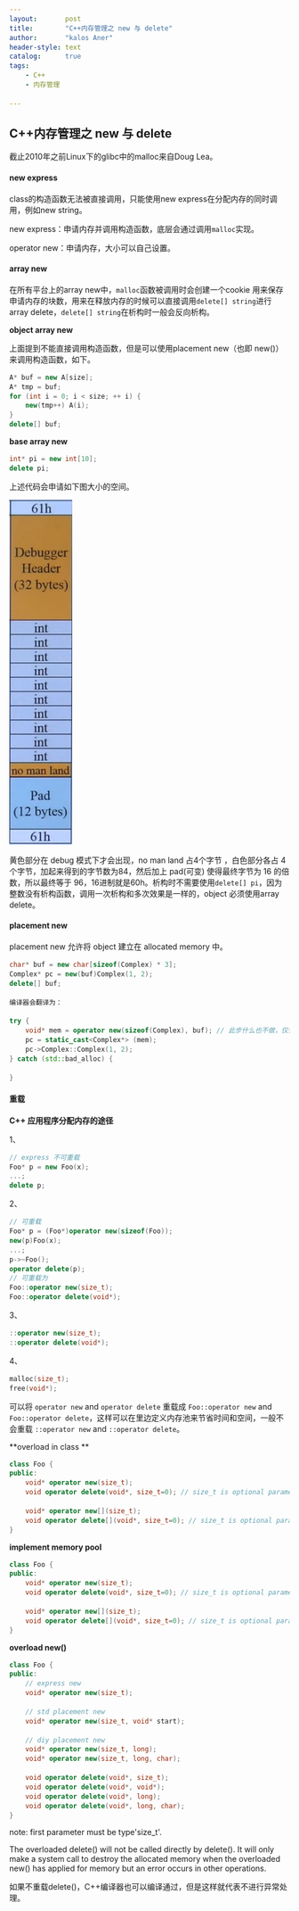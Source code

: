 ```yaml
---
layout:       post
title:        "C++内存管理之 new 与 delete"
author:       "kalos Aner"
header-style: text
catalog:      true
tags:
    - C++
    - 内存管理

---
```


## C++内存管理之 new 与 delete

截止2010年之前Linux下的glibc中的malloc来自Doug Lea。

#### new express

class的构造函数无法被直接调用，只能使用new express在分配内存的同时调用，例如new string。

new express：申请内存并调用构造函数，底层会通过调用`malloc`实现。

operator new：申请内存，大小可以自己设置。

#### array new

在所有平台上的array new中，`malloc`函数被调用时会创建一个cookie 用来保存申请内存的块数，用来在释放内存的时候可以直接调用`delete[] string`进行array delete，`delete[] string`在析构时一般会反向析构。

**object array new**

上面提到不能直接调用构造函数，但是可以使用placement new（也即 new()）来调用构造函数，如下。

```cpp
A* buf = new A[size];
A* tmp = buf;
for (int i = 0; i < size; ++ i) {
	new(tmp++) A(i);
}
delete[] buf;
```

**base array new**

```cpp
int* pi = new int[10];
delete pi;
```

上述代码会申请如下图大小的空间。

![Snipaste_2024-11-11_20-09-19](/img/in-post/Snipaste_2024-11-11_20-09-19.png)

黄色部分在 debug 模式下才会出现，no man land 占4个字节 ，白色部分各占 4 个字节，加起来得到的字节数为84，然后加上 pad(可变) 使得最终字节为 16 的倍数，所以最终等于 96，16进制就是60h。析构时不需要使用`delete[] pi`，因为整数没有析构函数，调用一次析构和多次效果是一样的，object 必须使用array delete。

#### placement new

placement new 允许将 object 建立在 allocated memory 中。

```cpp
char* buf = new char[sizeof(Complex) * 3];
Complex* pc = new(buf)Complex(1, 2);
delete[] buf;

编译器会翻译为：

try {
	void* mem = operator new(sizeof(Complex), buf); // 此步什么也不做，仅仅将输入的地址 buf 再返回去
	pc = static_cast<Complex*> (mem);
	pc->Complex::Complex(1, 2);
} catch (std::bad_alloc) {

}
```

#### 重载 

**C++ 应用程序分配内存的途径**

1、

```cpp
// express 不可重载
Foo* p = new Foo(x);
...;
delete p;
```

2、

```cpp
// 可重载
Foo* p = (Foo*)operator new(sizeof(Foo));
new(p)Foo(x);
...;
p->~Foo();
operator delete(p);
// 可重载为
Foo::operator new(size_t);
Foo::operator delete(void*);
```

3、

```cpp
::operator new(size_t);
::operator delete(void*);
```

4、

```cpp
malloc(size_t);
free(void*);
```

可以将 `operator new` and `operator delete` 重载成 `Foo::operator new` and `Foo::operator delete`，这样可以在里边定义内存池来节省时间和空间，一般不会重载 `::operator new` and `::operator delete`。

**overload in class **

```cpp
class Foo {
public:
	void* operator new(size_t);
	void operator delete(void*, size_t=0); // size_t is optional parameter
    
    void* operator new[](size_t);
	void operator delete[](void*, size_t=0); // size_t is optional parameter
}
```

**implement memory pool**

```cpp 
class Foo {
public:
	void* operator new(size_t);
	void operator delete(void*, size_t=0); // size_t is optional parameter
    
    void* operator new[](size_t);
	void operator delete[](void*, size_t=0); // size_t is optional parameter
}
```

**overload new()**

```cpp
class Foo {
public:
	// express new
    void* operator new(size_t);
    
    // std placement new
    void* operator new(size_t, void* start);
    
    // diy placement new
    void* operator new(size_t, long);
   	void* operator new(size_t, long, char);
    
    void operator delete(void*, size_t);
    void operator delete(void*, void*);
    void operator delete(void*, long);
    void operator delete(void*, long, char);
}
```

note: first parameter must be type'size_t'.

The overloaded delete() will not be called directly by delete(). It will only make a system call to destroy the allocated memory when the overloaded new() has applied for memory but an error occurs in other operations.

如果不重载delete()，C++编译器也可以编译通过，但是这样就代表不进行异常处理。
